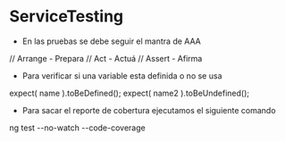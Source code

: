 # ServiceTesting

- En las pruebas se debe seguir el mantra de AAA

// Arrange - Prepara
// Act - Actuá
// Assert - Afirma

- Para verificar si una variable esta definida o no se usa

expect( name ).toBeDefined();
expect( name2 ).toBeUndefined();

- Para sacar el reporte de cobertura ejecutamos el siguiente comando

ng test --no-watch --code-coverage
